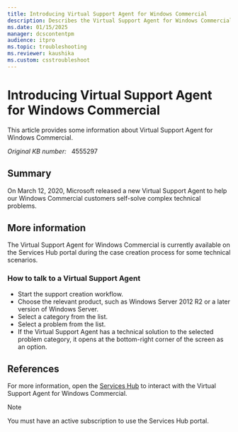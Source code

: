 ```yaml
---
title: Introducing Virtual Support Agent for Windows Commercial
description: Describes the Virtual Support Agent for Windows Commercial that debuted on March 12, 2020.
ms.date: 01/15/2025
manager: dcscontentpm
audience: itpro
ms.topic: troubleshooting
ms.reviewer: kaushika
ms.custom: csstroubleshoot
---
```

# Introducing Virtual Support Agent for Windows Commercial

This article provides some information about Virtual Support Agent for Windows Commercial.

_Original KB number:_ &nbsp; 4555297

## Summary

On March 12, 2020, Microsoft released a new Virtual Support Agent to help our Windows Commercial customers self-solve complex technical problems.

## More information

The Virtual Support Agent for Windows Commercial is currently available on the Services Hub portal during the case creation process for some technical scenarios.

### How to talk to a Virtual Support Agent

- Start the support creation workflow.
- Choose the relevant product, such as Windows Server 2012 R2 or a later version of Windows Server.
- Select a category from the list.
- Select a problem from the list.
- If the Virtual Support Agent has a technical solution to the selected problem category, it opens at the bottom-right corner of the screen as an option.

## References

For more information, open the [Services Hub](https://serviceshub.microsoft.com/) to interact with the Virtual Support Agent for Windows Commercial.

> [!NOTE]
> You must have an active subscription to use the Services Hub portal.
